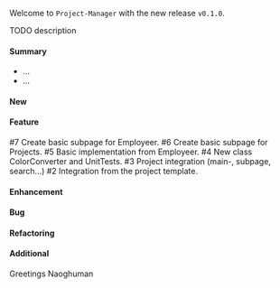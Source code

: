 Welcome to `Project-Manager` with the new release `v0.1.0`.

TODO description



#### Summary
* ...
* ...



#### New



#### Feature
#7 Create basic subpage for Employeer.
#6 Create basic subpage for Projects.
#5 Basic implementation from Employeer.
#4 New class ColorConverter and UnitTests.
#3 Project integration (main-, subpage, search...)
#2 Integration from the project template.



#### Enhancement



#### Bug



#### Refactoring



#### Additional



Greetings
Naoghuman



[//]: # (Issues which will be integrated in this release)



[//]: # (Links)

